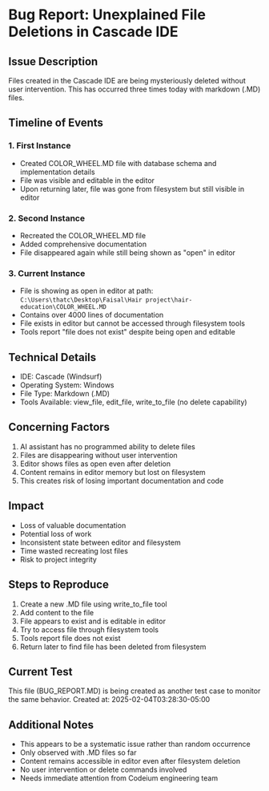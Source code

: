 # Bug Report: Unexplained File Deletions in Cascade IDE

## Issue Description
Files created in the Cascade IDE are being mysteriously deleted without user intervention. This has occurred three times today with markdown (.MD) files.

## Timeline of Events

### 1. First Instance
- Created COLOR_WHEEL.MD file with database schema and implementation details
- File was visible and editable in the editor
- Upon returning later, file was gone from filesystem but still visible in editor

### 2. Second Instance
- Recreated the COLOR_WHEEL.MD file
- Added comprehensive documentation
- File disappeared again while still being shown as "open" in editor

### 3. Current Instance
- File is showing as open in editor at path:
  `C:\Users\thatc\Desktop\Faisal\Hair project\hair-education\COLOR_WHEEL.MD`
- Contains over 4000 lines of documentation
- File exists in editor but cannot be accessed through filesystem tools
- Tools report "file does not exist" despite being open and editable

## Technical Details
- IDE: Cascade (Windsurf)
- Operating System: Windows
- File Type: Markdown (.MD)
- Tools Available: view_file, edit_file, write_to_file (no delete capability)

## Concerning Factors
1. AI assistant has no programmed ability to delete files
2. Files are disappearing without user intervention
3. Editor shows files as open even after deletion
4. Content remains in editor memory but lost on filesystem
5. This creates risk of losing important documentation and code

## Impact
- Loss of valuable documentation
- Potential loss of work
- Inconsistent state between editor and filesystem
- Time wasted recreating lost files
- Risk to project integrity

## Steps to Reproduce
1. Create a new .MD file using write_to_file tool
2. Add content to the file
3. File appears to exist and is editable in editor
4. Try to access file through filesystem tools
5. Tools report file does not exist
6. Return later to find file has been deleted from filesystem

## Current Test
This file (BUG_REPORT.MD) is being created as another test case to monitor the same behavior. Created at: 2025-02-04T03:28:30-05:00

## Additional Notes
- This appears to be a systematic issue rather than random occurrence
- Only observed with .MD files so far
- Content remains accessible in editor even after filesystem deletion
- No user intervention or delete commands involved
- Needs immediate attention from Codeium engineering team
